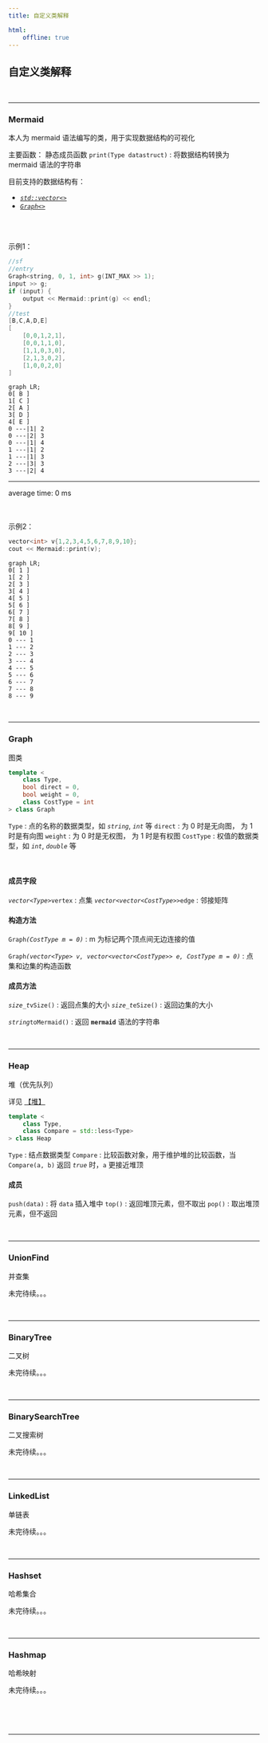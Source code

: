 ```yaml
---
title: 自定义类解释

html:
    offline: true
---
```


<!-- @import "/root.css" -->

## 自定义类解释



<br><hr class=short>

### Mermaid

本人为 mermaid 语法编写的类，用于实现数据结构的可视化

主要函数：
静态成员函数 `print(Type datastruct)` : 将数据结构转换为 mermaid 语法的字符串


目前支持的数据结构有：

* [*`std::vector<>`*](https://zh.cppreference.com/w/cpp/container/vector "可变长容器")
* [*`Graph<>`*](#graph "图")

<br>
<br>

示例1：

```cpp {cmd=run modify_source}
//sf
//entry
Graph<string, 0, 1, int> g(INT_MAX >> 1);
input >> g;
if (input) {
    output << Mermaid::print(g) << endl;
}
//test
[B,C,A,D,E]
[
    [0,0,1,2,1],
    [0,0,1,1,0],
    [1,1,0,3,0],
    [2,1,3,0,2],
    [1,0,0,2,0]
]
```

<!-- code_chunk_output -->

```mermaid 
graph LR; 
0[ B ] 
1[ C ] 
2[ A ] 
3[ D ] 
4[ E ] 
0 ---|1| 2 
0 ---|2| 3 
0 ---|1| 4 
1 ---|1| 2 
1 ---|1| 3 
2 ---|3| 3 
3 ---|2| 4 
```



<hr class=code-hr> average time: 0 ms


<!-- /code_chunk_output -->


<br>
<br>
<br>

示例2：

```cpp {cmd=run modify_source}
vector<int> v{1,2,3,4,5,6,7,8,9,10};
cout << Mermaid::print(v);
```

<!-- code_chunk_output -->

```mermaid 
graph LR; 
0[ 1 ] 
1[ 2 ] 
2[ 3 ] 
3[ 4 ] 
4[ 5 ] 
5[ 6 ] 
6[ 7 ] 
7[ 8 ] 
8[ 9 ] 
9[ 10 ] 
0 --- 1 
1 --- 2 
2 --- 3 
3 --- 4 
4 --- 5 
5 --- 6 
6 --- 7 
7 --- 8 
8 --- 9 
```


<!-- /code_chunk_output -->










<br><hr class=short>

### Graph

图类

```cpp
template <
    class Type,
    bool direct = 0, 
    bool weight = 0,
    class CostType = int
> class Graph
```

`Type` : 点的名称的数据类型，如 *`string`*, *`int`* 等
`direct` : 为 0 时是无向图， 为 1 时是有向图
`weight` : 为 0 时是无权图， 为 1 时是有权图
`CostType` : 权值的数据类型，如 *`int`*, *`double`* 等

<br>

#### 成员字段

*`vector<Type>`*`vertex` :  点集
*`vector<vector<CostType>>`*`edge` : 邻接矩阵

#### 构造方法

`Graph`*`(CostType m = 0)`* : m 为标记两个顶点间无边连接的值

`Graph`*`(vector<Type> v, vector<vector<CostType>> e, CostType m = 0)`* : 点集和边集的构造函数

#### 成员方法

*`size_t`*`vSize()` : 返回点集的大小
*`size_t`*`eSize()` : 返回边集的大小

*`string`*`toMermaid()` : 返回 **`mermaid`** 语法的字符串

<br><hr class=short>

### Heap

堆（优先队列）

详见 [【堆】](#堆)

```cpp
template <
    class Type, 
    class Compare = std::less<Type> 
> class Heap
```

`Type` : 结点数据类型
`Compare` : 比较函数对象，用于维护堆的比较函数，当 `Compare(a, b)` 返回 *`true`* 时，`a` 更接近堆顶

#### 成员

`push(data)` : 将 `data` 插入堆中
`top()` : 返回堆顶元素，但不取出
`pop()` : 取出堆顶元素，但不返回


<br><hr class=short>

### UnionFind

并查集

未完待续。。。

<br><hr class=short>

### BinaryTree

二叉树

未完待续。。。

<br><hr class=short>

### BinarySearchTree

二叉搜索树

未完待续。。。

<br><hr class=short>

### LinkedList

单链表

未完待续。。。

<br><hr class=short>

### Hashset

哈希集合

未完待续。。。

<br><hr class=short>

### Hashmap

哈希映射

未完待续。。。



<br>
<br>
<br>

---
